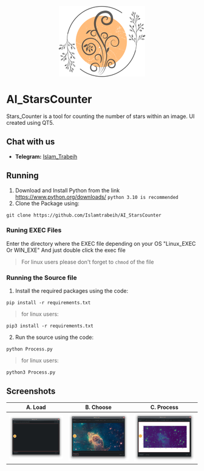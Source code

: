 
<p align="center">
  <img src="Sources/Image.png" />
</p>

# AI_StarsCounter
Stars_Counter is a tool for counting the number of stars within an image. UI created using QT5.
## Chat with us
- **Telegram:** [Islam_Trabeih](https://t.me/islamtrabeih)


## Running
1. Download and Install Python from the link https://www.python.org/downloads/  `python 3.10 is recommended`
2. Clone the Package using:
```
git clone https://github.com/Islamtrabeih/AI_StarsCounter
```
### Runing EXEC Files
Enter the directory where the EXEC file depending on your OS "Linux_EXEC Or WIN_EXE"
And just double click the exec file

 > For linux users please don't forget to `chmod` of the file

 ### Running the Source file
 1. Install the required packages using the code:
```
pip install -r requirements.txt
```
> for linux users:
```
pip3 install -r requirements.txt
```
2. Run the source using the code:
```
python Process.py
```
> for linux users:
```
python3 Process.py
```
## Screenshots
A. Load                   |B. Choose                 |C. Process                       
--------------------------|--------------------------|--------------------------
![s_c](Sources/s_c_3.png) | ![s_c](Sources/s_c_1.png)| ![s_c](Sources/s_c_2.png)
